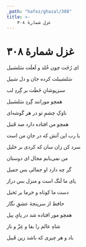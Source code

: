```yaml
---
_path: "hafez/ghazal/308"
title: >-
    غزل شمارهٔ ۳۰۸
---
```

# غزل شمارهٔ ۳۰۸

<div class="b" id="bn1"><div class="m1"><p>ای رُخَت چون خُلد و لَعلَت سَلسَبیل</p></div>
<div class="m2"><p>سَلسَبیلت کرده جان و دل سَبیل</p></div></div>
<div class="b" id="bn2"><div class="m1"><p>سبزپوشانِ خَطَت بر گِردِ لب</p></div>
<div class="m2"><p>همچو مورانند گِردِ سَلسَبیل</p></div></div>
<div class="b" id="bn3"><div class="m1"><p>ناوَکِ چشمِ تو در هر گوشه‌ای</p></div>
<div class="m2"><p>همچو من افتاده دارد صد قَتیل</p></div></div>
<div class="b" id="bn4"><div class="m1"><p>یا رب این آتش که در جانِ من است</p></div>
<div class="m2"><p>سرد کن زان سان که کردی بر خلیل</p></div></div>
<div class="b" id="bn5"><div class="m1"><p>من نمی‌یابم مجال ای دوستان</p></div>
<div class="m2"><p>گر چه دارد او جمالی بس جمیل</p></div></div>
<div class="b" id="bn6"><div class="m1"><p>پای ما لَنگ است و منزل بس دراز</p></div>
<div class="m2"><p>دست ما کوتاه و خرما بر نَخیل</p></div></div>
<div class="b" id="bn7"><div class="m1"><p>حافظ از سرپنجهٔ عشقِ نگار</p></div>
<div class="m2"><p>همچو مور افتاده شد در پایِ پیل</p></div></div>
<div class="b" id="bn8"><div class="m1"><p>شاهِ عالم را بقا و عِزّ و ناز</p></div>
<div class="m2"><p>باد و هر چیزی که باشد زین قَبیل</p></div></div>
